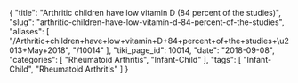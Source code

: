 {
    "title": "Arthritic children have low vitamin D (84 percent of the studies)",
    "slug": "arthritic-children-have-low-vitamin-d-84-percent-of-the-studies",
    "aliases": [
        "/Arthritic+children+have+low+vitamin+D+84+percent+of+the+studies+\u2013+May+2018",
        "/10014"
    ],
    "tiki_page_id": 10014,
    "date": "2018-09-08",
    "categories": [
        "Rheumatoid Arthritis",
        "Infant-Child"
    ],
    "tags": [
        "Infant-Child",
        "Rheumatoid Arthritis"
    ]
}